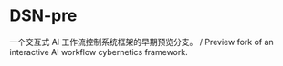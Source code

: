 # DSN-pre
一个交互式 AI 工作流控制系统框架的早期预览分支。 / Preview fork of an interactive AI workflow cybernetics framework.
